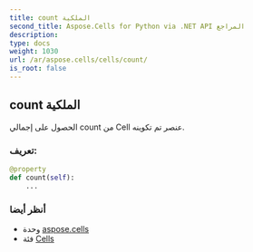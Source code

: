 ```yaml
---
title: count الملكية
second_title: Aspose.Cells for Python via .NET API المراجع
description:
type: docs
weight: 1030
url: /ar/aspose.cells/cells/count/
is_root: false
---
```

##  count الملكية

الحصول على إجمالي count من Cell عنصر تم تكوينه.
###  تعريف:
```python
@property
def count(self):
    ...
```

###  أنظر أيضا
* وحدة [aspose.cells](../../)
* فئة [Cells](/cells/python-net/ar/aspose.cells/cells)
